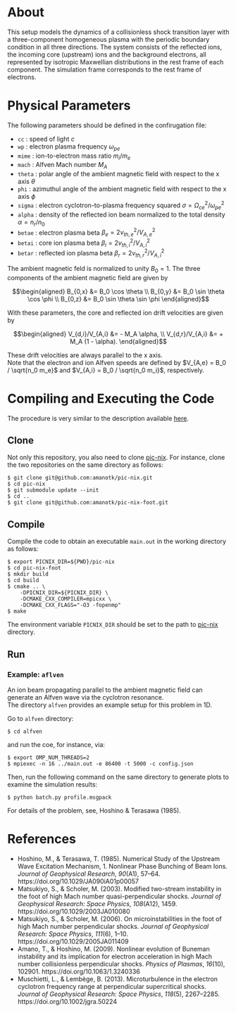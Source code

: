 # About
This setup models the dynamics of a collisionless shock transition layer with a three-component homogeneous plasma with the periodic boundary condition in all three directions. The system consists of the reflected ions, the incoming core (upstream) ions and the background electrons, all represented by isotropic Maxwellian distributions in the rest frame of each component. The simulation frame corresponds to the rest frame of electrons.


# Physical Parameters
The following parameters should be defined in the confirugation file:
- `cc` : speed of light $c$
- `wp` : electron plasma frequency $\omega_{pe}$
- `mime` : ion-to-electron mass ratio $m_i/m_e$
- `mach` : Alfven Mach number $M_A$
- `theta` : polar angle of the ambient magnetic field with respect to the x axis $\theta$
- `phi` : azimuthul angle of the ambient magnetic field with respect to the x axis $\phi$
- `sigma` : electron cyclotron-to-plasma frequency squared $\sigma = \Omega_{ce}^2/\omega_{pe}^2$
- `alpha` : density of the reflected ion beam normalized to the total density $\alpha = n_r/n_0$
- `betae` : electron plasma beta $\beta_e = 2 v_{th,e}^2/V_{A,e}^2$
- `betai` : core ion plasma beta $\beta_i = 2 v_{th,i}^2/V_{A,i}^2$
- `betar` : reflected ion plasma beta $\beta_r = 2 v_{th,r}^2/V_{A,i}^2$

The ambient magnetic feld is normalized to unity $B_0 = 1$. The three components of the ambient magnetic field are given by
```math
\begin{aligned}
B_{0,x} &= B_0 \cos \theta \\
B_{0,y} &= B_0 \sin \theta \cos \phi \\
B_{0,z} &= B_0 \sin \theta \sin \phi
\end{aligned}
```
With these parameters, the core and reflected ion drift velocities are given by
```math
\begin{aligned}
	V_{d,i}/V_{A,i} &= - M_A \alpha, \\
	V_{d,r}/V_{A,i} &= + M_A (1 - \alpha).
\end{aligned}
```
These drift velocities are always parallel to the x axis.  
Note that the electron and ion Alfven speeds are defined by $V_{A,e} = B_0 / \sqrt{n_0 m_e}$ and $V_{A,i} = B_0 / \sqrt{n_0 m_i}$, respectively.


# Compiling and Executing the Code
The procedure is very similar to the description available [here](https://github.com/amanotk/pic-nix).

## Clone
Not only this repository, you also need to clone [pic-nix](https://github.com/amanotk/pic-nix).
For instance, clone the two repositories on the same directory as follows:
```
$ git clone git@github.com:amanotk/pic-nix.git
$ cd pic-nix
$ git submodule update --init
$ cd ..
$ git clone git@github.com:amanotk/pic-nix-foot.git
```

## Compile
Compile the code to obtain an executable `main.out` in the working directory as follows:
```
$ export PICNIX_DIR=${PWD}/pic-nix
$ cd pic-nix-foot
$ mkdir build
$ cd build
$ cmake .. \
	-DPICNIX_DIR=${PICNIX_DIR} \
	-DCMAKE_CXX_COMPILER=mpicxx \
	-DCMAKE_CXX_FLAGS="-O3 -fopenmp"
$ make
```
The environment variable `PICNIX_DIR` should be set to the path to [pic-nix](https://github.com/amanotk/pic-nix) directory.

## Run
### Example: `aflven`
An ion beam propagating parallel to the ambient magnetic field can generate an Alfven wave via the cyclotron resonance.  
The directory `alfven` provides an example setup for this problem in 1D.  

Go to `alfven` directory:
```
$ cd alfven
```
and run the coe, for instance, via:
```
$ export OMP_NUM_THREADS=2
$ mpiexec -n 16 ../main.out -e 86400 -t 5000 -c config.json
```
Then, run the following command on the same directory to generate plots to examine the simulation results:
```
$ python batch.py profile.msgpack
```
For details of the problem, see, Hoshino & Terasawa (1985).


# References
- <div class="csl-entry">Hoshino, M., &#38; Terasawa, T. (1985). Numerical Study of the Upstream Wave Excitation Mechanism, 1. Nonlinear Phase Bunching of Beam Ions. <i>Journal of Geophysical Research</i>, <i>90</i>(A1), 57–64. https://doi.org/10.1029/JA090iA01p00057</div>
- <div class="csl-entry">Matsukiyo, S., &#38; Scholer, M. (2003). Modified two-stream instability in the foot of high Mach number quasi-perpendicular shocks. <i>Journal of Geophysical Research: Space Physics</i>, <i>108</i>(A12), 1459. https://doi.org/10.1029/2003JA010080</div>
- <div class="csl-entry">Matsukiyo, S., &#38; Scholer, M. (2006). On microinstabilities in the foot of high Mach number perpendicular shocks. <i>Journal of Geophysical Research: Space Physics</i>, <i>111</i>(6), 1–10. https://doi.org/10.1029/2005JA011409</div>
- <div class="csl-entry">Amano, T., &#38; Hoshino, M. (2009). Nonlinear evolution of Buneman instability and its implication for electron acceleration in high Mach number collisionless perpendicular shocks. <i>Physics of Plasmas</i>, <i>16</i>(10), 102901. https://doi.org/10.1063/1.3240336</div>
- <div class="csl-entry">Muschietti, L., &#38; Lembège, B. (2013). Microturbulence in the electron cyclotron frequency range at perpendicular supercritical shocks. <i>Journal of Geophysical Research: Space Physics</i>, <i>118</i>(5), 2267–2285. https://doi.org/10.1002/jgra.50224</div>

